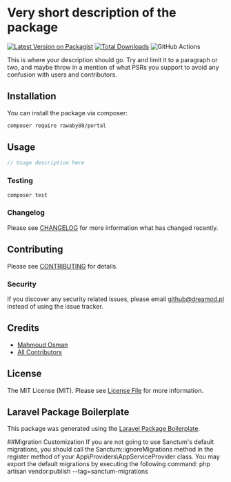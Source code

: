 # Very short description of the package

[![Latest Version on Packagist](https://img.shields.io/packagist/v/rawaby88/portal.svg?style=flat-square)](https://packagist.org/packages/rawaby88/portal)
[![Total Downloads](https://img.shields.io/packagist/dt/rawaby88/portal.svg?style=flat-square)](https://packagist.org/packages/rawaby88/portal)
![GitHub Actions](https://github.com/rawaby88/portal/actions/workflows/main.yml/badge.svg)

This is where your description should go. Try and limit it to a paragraph or two, and maybe throw in a mention of what PSRs you support to avoid any confusion with users and contributors.

## Installation

You can install the package via composer:

```bash
composer require rawaby88/portal
```

## Usage

```php
// Usage description here
```

### Testing

```bash
composer test
```

### Changelog

Please see [CHANGELOG](CHANGELOG.md) for more information what has changed recently.

## Contributing

Please see [CONTRIBUTING](CONTRIBUTING.md) for details.

### Security

If you discover any security related issues, please email github@dreamod.pl instead of using the issue tracker.

## Credits

-   [Mahmoud Osman](https://github.com/rawaby88)
-   [All Contributors](../../contributors)

## License

The MIT License (MIT). Please see [License File](LICENSE.md) for more information.

## Laravel Package Boilerplate

This package was generated using the [Laravel Package Boilerplate](https://laravelpackageboilerplate.com).


##Migration Customization
If you are not going to use Sanctum's default migrations, you should call the Sanctum::ignoreMigrations method in the register method of your App\Providers\AppServiceProvider class. You may export the default migrations by executing the following command: php artisan vendor:publish --tag=sanctum-migrations